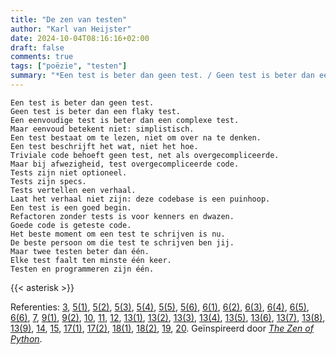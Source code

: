 ```yaml
---
title: "De zen van testen"
author: "Karl van Heijster"
date: 2024-10-04T08:16:16+02:00
draft: false
comments: true
tags: ["poëzie", "testen"]
summary: "*Een test is beter dan geen test. / Geen test is beter dan een flaky test. / Een eenvoudige test is beter dan een complexe test. / Maar eenvoud betekent niet: simplistisch.*"
---
```


```
Een test is beter dan geen test.
Geen test is beter dan een flaky test.
Een eenvoudige test is beter dan een complexe test.
Maar eenvoud betekent niet: simplistisch.
Een test bestaat om te lezen, niet om over na te denken.
Een test beschrijft het wat, niet het hoe.
Triviale code behoeft geen test, net als overgecompliceerde.
Maar bij afwezigheid, test overgecompliceerde code.
Tests zijn niet optioneel.
Tests zijn specs.
Tests vertellen een verhaal.
Laat het verhaal niet zijn: deze codebase is een puinhoop.
Een test is een goed begin.
Refactoren zonder tests is voor kenners en dwazen.
Goede code is geteste code.
Het beste moment om een test te schrijven is nu.
De beste persoon om die test te schrijven ben jij.
Maar twee testen beter dan één.
Elke test faalt ten minste één keer.
Testen en programmeren zijn één.
```


{{< asterisk >}}


Referenties:
[3](/blog/22/09/tests-als-ontwerpmiddel/ "'Tests als ontwerpmiddel'"),
[5(1)](/blog/22/09/tests-als-documentatie/ "'Tests als documentatie'"), 
[5(2)](/blog/21/09/droger-tests-met-factory-methods/ "'Droger tests met factory methods'"), 
[5(3)](/blog/22/01/hoe-droog-wil-je-je-test-hebben/ "'Hoe droog wil je je test hebben?'"), 
[5(4)](/blog/23/02/waarom-dry-waarom-damp/ "'Waarom DRY? Waarom DAMP?'"), 
[5(5)](/blog/22/12/over-de-volgorde-van-je-unit-tests/ "'Over de volgorde van je unit tests'"), 
[5(6)](/talks/altijd-up-to-date-documentatie-met-maximaal-descriptieve-tests/ "'Altijd up to date documentatie met maximaal descriptieve tests'"),
[6(1)](/blog/22/09/test-driven-code-reviews/ "'Test-Driven Code Reviews'"), 
[6(2)](/blog/22/06/testen-via-de-voordeur/ "'Testen via de voordeur'"), 
[6(3)](/blog/22/09/tests-als-vangnet/ "'Tests als vangnet'"), 
[6(4)](/blog/23/09/drie-vragen-die-elk-pull-request-moet-beantwoorden/ "'Drie vragen die elk pull request moet beantwoorden'"), 
[6(5)](/blog/23/11/waarom-wat-en-hoe/ "'Waarom, wat en hoe'"),
[6(6)](/talks/de-edele-kunst-van-het-pull-request/ "'De edele kunst van het pull request'"),
[7](/blog/21/08/moet-je-dit-willen-testen/ "'Moet je dit willen testen?'"), 
[9(1)](/blog/23/04/tijdreis/ "'Tijdreis'"), 
[9(2)](/blog/21/12/hoe-nooglers-testen-de-norm-maakten/ "'Hoe Nooglers testen de norm maakten'"),
[10](/blog/22/12/tests-zijn-specs/ "'Tests zijn specs'"),
[11](/blog/24/02/tests-vertellen-verhalen/ "'Tests vertellen verhalen'"),
[12](/blog/24/08/wat-zegt-deze-test/ "'Wat zegt deze test?'"),
[13(1)](/blog/22/03/agile-en-test-driven-development/ "'Agile en Test-Driven Development'"),
[13(2)](/blog/22/04/een-test-per-keer/ "'Eén test per keer'"),
[13(3)](/blog/22/04/legacy-code-en-test-driven-development/ "'Legacy code en Test-Driven Development'"),
[13(4)](/blog/22/05/nog-een-reden-om-testgedreven-te-ontwikkelen/ "'Nóg een reden om testgedreven te ontwikkelen'"),
[13(5)](/blog/22/08/test-driven-development-is-een-ontwerpdiscipline/ "'Test-driven development is een ontwerpdiscipline'"),
[13(6)](/blog/23/04/wij-van-tdd-eend/ "'Wij van TDD-eend...'"),
[13(7)](/blog/23/09/coderen-met-luchthaken-en-hijskranen/ "'Coderen met luchthaken en hijskranen'"),
[13(8)](/blog/24/03/tdd-voorbij-de-intro/ "'TDD voorbij de intro'"),
[13(9)](/blog/24/07/testen-is-als-flossen/ "'Testen is als flossen'"),
[14](/blog/22/09/tests-als-vangnet/ "'Tests als vangnet'"),
[15](/blog/24/07/goede-code-is-geteste-code/ "'Goede code is geteste code'"),
[17(1)](/blog/24/05/waarom-testen-testers/ "'Waarom testen testers?'"), 
[17(2)](/talks/waarom-testers-code-moeten-reviewen/ "'Waarom testers code moeten reviewen'"),
[18(1)](/blog/23/07/de-tester-als-code-reviewer/ "'De tester als code reviewer'"), 
[18(2)](/talks/waarom-testers-code-moeten-reviewen/ "'Waarom testers code moeten reviewen'"),
[19](/blog/21/08/breek-je-test/ "'Breek je test'"),
[20](/talks/testen-een-filosofisch-retrospectief/ "'Testen: Een filosofisch retrospectief'").
Geïnspireerd door [*The Zen of Python*](https://peps.python.org/pep-0020/).